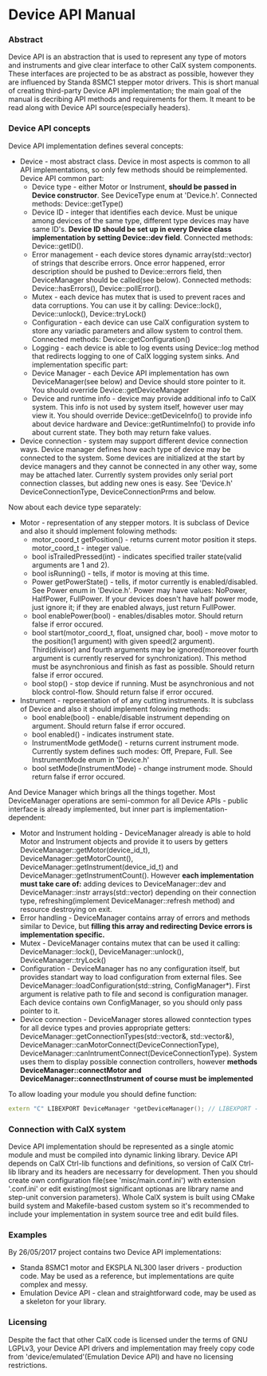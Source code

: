 Device API Manual
===========================
### Abstract
Device API is an abstraction that is used to represent any type of motors and instruments and give clear interface to other CalX system components. These interfaces are projected to be as abstract as possible, however they are influenced by Standa 8SMC1 stepper motor drivers. This is short manual of creating third-party Device API implementation; the main goal of the manual is decribing API methods and requirements for them. It meant to be read along with Device API source(especially headers).

### Device API concepts
Device API implementation defines several concepts:
* Device - most abstract class. Device in most aspects is common to all API implementations, so only few methods should be reimplemented. Device API common part:
	* Device type - either Motor or Instrument, **should be passed in Device constructor**. See DeviceType enum at 'Device.h'. Connected methods: Device::getType()
	* Device ID - integer that identifies each device. Must be unique among devices of the same type, different type devices may have same ID's. **Device ID should be set up in every Device class implementation by setting Device::dev field**. Connected methods: Device::getID().
	* Error management - each device stores dynamic array(std::vector) of strings that describe errors. Once error happened, error description should be pushed to Device::errors field, then DeviceManager should be called(see below). Connected methods: Device::hasErrors(), Device::pollError().
	* Mutex - each device has mutex that is used to prevent races and data corruptions. You can use it by calling: Device::lock(), Device::unlock(), Device::tryLock()
	* Configuration - each device can use CalX configuration system to store any variadic parameters and allow system to control them. Connected methods: Device::getConfiguration()
	* Logging - each device is able to log events using Device::log method that redirects logging to one of CalX logging system sinks.
And implementation specific part:
	* Device Manager - each Device API implementation has own DeviceManager(see below) and Device should store pointer to it. You should override Device::getDeviceManager
	* Device and runtime info - device may provide additional info to CalX system. This info is not used by system itself, however user may view it. You should override Device::getDeviceInfo() to provide info about device hardware and Device::getRuntimeInfo() to provide info about current state. They both may return fake values.
* Device connection - system may support different device connection ways. Device manager defines how each type of device may be connected to the system. Some devices are initialized at the start by device managers and they cannot be connected in any other way, some may be attached later. Currently system provides only serial port connection classes, but adding new ones is easy. See 'Device.h' DeviceConnectionType, DeviceConnectionPrms and below.


Now about each device type separately:
* Motor - representation of any stepper motors. It is subclass of Device and also it should implement folowing methods:
   * motor_coord_t getPosition() - returns current motor position it steps. motor_coord_t - integer value.
   * bool isTrailedPressed(int) - indicates specified trailer state(valid arguments are 1 and 2).
   * bool isRunning() - tells, if motor is moving at this time.
   * Power getPowerState() - tells, if motor currently is enabled/disabled. See Power enum in 'Device.h'. Power may have values: NoPower, HalfPower, FullPower. If your devices doesn't have half power mode, just ignore it; if they are enabled always, just return FullPower.
   * bool enablePower(bool) - enables/disables motor. Should return false if error occured.
   * bool start(motor_coord_t, float, unsigned char, bool) - move motor to the position(1 argument) with given speed(2 argument). Third(divisor) and fourth arguments may be ignored(moreover fourth argument is currently reserved for synchronization). This method must be asynchronious and finish as fast as possible. Should return false if error occured.
   * bool stop() - stop device if running. Must be asynchronious and not block control-flow. Should return false if error occured.
* Instrument - representation of of any cutting instruments. It is subclass of Device and also it should implement folowing methods:
	* bool enable(bool) - enable/disable instrument depending on argument. Should return false if error occured.
	* bool enabled() - indicates instrument state.
	* InstrumentMode getMode() - returns current instrument mode. Currently system defines such modes: Off, Prepare, Full. See InstrumentMode enum in 'Device.h'
	* bool setMode(InstrumentMode) - change instrument mode.  Should return false if error occured.
	
	
And Device Manager which brings all the things together. Most DeviceManager operations are semi-common for all Device APIs - public interface is already implemented, but inner part is implementation-dependent:
* Motor and Instrument holding - DeviceManager already is able to hold Motor and Instrument objects and provide it to users by getters DeviceManager::getMotor(device_id_t), DeviceManager::getMotorCount(), DeviceManager::getInstrument(device_id_t) and DeviceManager::getInstrumentCount(). However **each implementation must take care of:** adding devices to DeviceManager::dev and DeviceManager::instr arrays(std::vector) depending on their connection type, refreshing(implement DeviceManager::refresh method) and resource destroying on exit.
* Error handling - DeviceManager contains array of errors and methods similar to Device, but **filling this array and redirecting Device errors is implementation specific.**
* Mutex - DeviceManager contains mutex that can be used it calling: DeviceManager::lock(), DeviceManager::unlock(), DeviceManager::tryLock()
* Configuration - DeviceManager has no any configuration itself, but provides standart way to load configuration from external files. See DeviceManager::loadConfiguration(std::string, ConfigManager*). First argument is relative path to file and second is configuration manager. Each device contains own ConfigManager, so you should only pass pointer to it.
* Device connection - DeviceManager stores allowed conntection types for all device types and provies appropriate getters: DeviceManager::getConnectionTypes(std::vector<DeviceConnectionType>&, std::vector<DeviceConnectionType>&), DeviceManager::canMotorConnect(DeviceConnectionType), DeviceManager::canIntrumentConnect(DeviceConnectionType). System uses them to display possible connection controllers, however **methods DeviceManager::connectMotor and DeviceManager::connectInstrument of course must be implemented**

To allow loading your module you should define function:
```C++
extern "C" LIBEXPORT DeviceManager *getDeviceManager(); // LIBEXPORT - Ctrl-lib defined macro. You may replace it with __declspec(dllexport) on Windows
```

### Connection with CalX system
Device API implementation should be represented as a single atomic module and must be compiled into dynamic linking library. Device API depends on CalX Ctrl-lib functions and definitions, so version of CalX Ctrl-lib library and its headers are necessarry for development. Then you should create own configuration file(see 'misc/main.conf.ini') with extension '.conf.ini' or edit existing(most significant optionas are library name and step-unit conversion parameters). Whole CalX system is built using CMake build system and Makefile-based custom system so it's recommended to include your implementation in system source tree and edit build files.

### Examples
By 26/05/2017 project contains two Device API implementations:
* Standa 8SMC1 motor and EKSPLA NL300 laser drivers - production code. May be used as a reference, but implementations are quite complex and messy.
* Emulation Device API - clean and straightforward code, may be used as a skeleton for your library.

### Licensing
Despite the fact that other CalX code is licensed under the terms of GNU LGPLv3, your Device API drivers and implementation may freely copy code from 'device/emulated'(Emulation Device API) and have no licensing restrictions.
